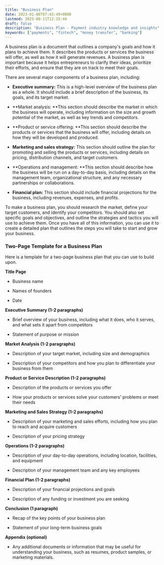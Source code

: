 ```yaml
---
title: "Business Plan"
date: 2023-01-06T07:43:49+0000
lastmod: 2025-08-11T12:15:44
draft: false
description: "Business Plan - Payment industry knowledge and insights"
keywords: ["payments", "fintech", "money transfer", "banking"]
---
```


A business plan is a document that outlines a company's goals and how it plans to achieve them. It describes the products or services the business will offer, as well as how it will generate revenues. A business plan is important because it helps entrepreneurs to clarify their ideas, prioritize their efforts, and ensure that they are on track to meet their goals.

There are several major components of a business plan, including:

- **Executive summary:** This is a high-level overview of the business plan as a whole. It should include a brief description of the business, its goals, and its target market.

- **Market analysis: **This section should describe the market in which the business will operate, including information on the size and growth potential of the market, as well as key trends and competitors.

- **Product or service offering: **This section should describe the products or services that the business will offer, including details on how they will be developed and produced.

- **Marketing and sales strategy:** This section should outline the plan for promoting and selling the products or services, including details on pricing, distribution channels, and target customers.

- **Operations and management: **This section should describe how the business will be run on a day-to-day basis, including details on the management team, organizational structure, and any necessary partnerships or collaborations.

- **Financial plan:** This section should include financial projections for the business, including revenues, expenses, and profits.

To make a business plan, you should research the market, define your target customers, and identify your competitors. You should also set specific goals and objectives, and outline the strategies and tactics you will use to achieve them. Once you have all of this information, you can use it to create a detailed plan that outlines the steps you will take to start and grow your business.

### Two-Page Template for a Business Plan

Here is a template for a two-page business plan that you can use to build upon.

**Title Page**

- Business name

- Names of founders

- Date

**Executive Summary (1-2 paragraphs)**

- Brief overview of your business, including what it does, who it serves, and what sets it apart from competitors

- Statement of purpose or mission

**Market Analysis (1-2 paragraphs)**

- Description of your target market, including size and demographics

- Description of your competitors and how you plan to differentiate your business from them

**Product or Service Description (1-2 paragraphs)**

- Description of the products or services you offer

- How your products or services solve your customers' problems or meet their needs

**Marketing and Sales Strategy (1-2 paragraphs)**

- Description of your marketing and sales efforts, including how you plan to reach and acquire customers

- Description of your pricing strategy

**Operations (1-2 paragraphs)**

- Description of your day-to-day operations, including location, facilities, and equipment

- Description of your management team and any key employees

**Financial Plan (1-2 paragraphs)**

- Description of your financial projections and goals

- Description of any funding or investment you are seeking

**Conclusion (1 paragraph)**

- Recap of the key points of your business plan

- Statement of your long-term business goals

**Appendix (optional)**

- Any additional documents or information that may be useful for understanding your business, such as resumes, product samples, or marketing materials.